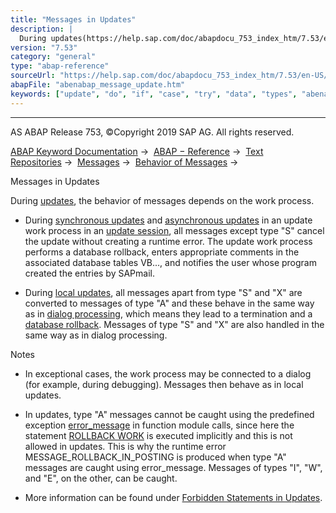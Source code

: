 ```yaml
---
title: "Messages in Updates"
description: |
  During updates(https://help.sap.com/doc/abapdocu_753_index_htm/7.53/en-US/abenupdate_glosry.htm 'Glossary Entry'), the behavior of messages depends on the work process. -   During synchronous updates(https://help.sap.com/doc/abapdocu_753_index_htm/7.53/en-US/abensynchronous_update_glosry.htm 'Gl
version: "7.53"
category: "general"
type: "abap-reference"
sourceUrl: "https://help.sap.com/doc/abapdocu_753_index_htm/7.53/en-US/abenabap_message_update.htm"
abapFile: "abenabap_message_update.htm"
keywords: ["update", "do", "if", "case", "try", "data", "types", "abenabap", "message"]
---
```


* * *

AS ABAP Release 753, ©Copyright 2019 SAP AG. All rights reserved.

[ABAP Keyword Documentation](https://help.sap.com/doc/abapdocu_753_index_htm/7.53/en-US/abenabap.htm) →  [ABAP − Reference](https://help.sap.com/doc/abapdocu_753_index_htm/7.53/en-US/abenabap_reference.htm) →  [Text Repositories](https://help.sap.com/doc/abapdocu_753_index_htm/7.53/en-US/abenabap_texts.htm) →  [Messages](https://help.sap.com/doc/abapdocu_753_index_htm/7.53/en-US/abenabap_messages.htm) →  [Behavior of Messages](https://help.sap.com/doc/abapdocu_753_index_htm/7.53/en-US/abenabap_messages_types.htm) → 

Messages in Updates

During [updates](https://help.sap.com/doc/abapdocu_753_index_htm/7.53/en-US/abenupdate_glosry.htm "Glossary Entry"), the behavior of messages depends on the work process.

-   During [synchronous updates](https://help.sap.com/doc/abapdocu_753_index_htm/7.53/en-US/abensynchronous_update_glosry.htm "Glossary Entry") and [asynchronous updates](https://help.sap.com/doc/abapdocu_753_index_htm/7.53/en-US/abenasynchronous_update_glosry.htm "Glossary Entry") in an update work process in an [update session](https://help.sap.com/doc/abapdocu_753_index_htm/7.53/en-US/abenupdate_session_glosry.htm "Glossary Entry"), all messages except type "S" cancel the update without creating a runtime error. The update work process performs a database rollback, enters appropriate comments in the associated database tables VB..., and notifies the user whose program created the entries by SAPmail.

-   During [local updates](https://help.sap.com/doc/abapdocu_753_index_htm/7.53/en-US/abenlocal_update_glosry.htm "Glossary Entry"), all messages apart from type "S" and "X" are converted to messages of type "A" and these behave in the same way as in [dialog processing](https://help.sap.com/doc/abapdocu_753_index_htm/7.53/en-US/abenabap_message_dialog.htm), which means they lead to a termination and a [database rollback](https://help.sap.com/doc/abapdocu_753_index_htm/7.53/en-US/abendatabase_rollback_glosry.htm "Glossary Entry"). Messages of type "S" and "X" are also handled in the same way as in dialog processing.

Notes

-   In exceptional cases, the work process may be connected to a dialog (for example, during debugging). Messages then behave as in local updates.

-   In updates, type "A" messages cannot be caught using the predefined exception [error\_message](https://help.sap.com/doc/abapdocu_753_index_htm/7.53/en-US/abapcall_function_parameter.htm) in function module calls, since here the statement [ROLLBACK WORK](https://help.sap.com/doc/abapdocu_753_index_htm/7.53/en-US/abaprollback.htm) is executed implicitly and this is not allowed in updates. This is why the runtime error MESSAGE\_ROLLBACK\_IN\_POSTING is produced when type "A" messages are caught using error\_message. Messages of types "I", "W", and "E", on the other, can be caught.

-   More information can be found under [Forbidden Statements in Updates](https://help.sap.com/doc/abapdocu_753_index_htm/7.53/en-US/abendb_commit_during_update.htm).